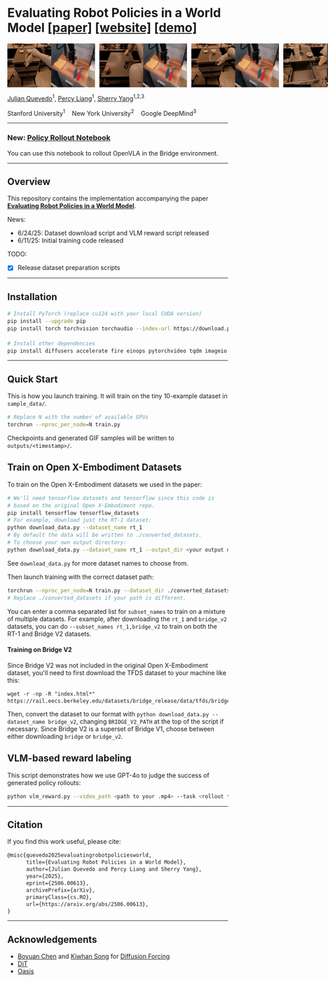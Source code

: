 # Evaluating Robot Policies in a World Model [\[paper\]](https://arxiv.org/abs/2506.00613) [\[website\]](https://world-model-eval.github.io/abstract) [\[demo\]](https://world-model-eval.github.io/) 

<!-- GIF gallery -->
<div style="display: flex; gap: 10px;">
  <img src="media/sweep_z.gif" alt="sweep z" width="200"/>
  <img src="media/sweep_y.gif" alt="sweep y" width="200"/>
  <img src="media/sweep_x.gif" alt="sweep x" width="200"/>
  <img src="media/gripper.gif" alt="gripper" width="200"/>
</div>

[Julian Quevedo](https://julian-q.github.io/)<sup>1</sup>, [Percy Liang](https://cs.stanford.edu/~pliang/)<sup>1</sup>, [Sherry Yang](https://sherryy.github.io/)<sup>1,2,3</sup>

Stanford University<sup>1</sup> &nbsp;&nbsp; New York University<sup>2</sup> &nbsp;&nbsp; Google DeepMind<sup>3</sup>

---

### New: [Policy Rollout Notebook](robot_evaluation.ipynb)

You can use this notebook to rollout OpenVLA in the Bridge environment.

---

## Overview

This repository contains the implementation accompanying the paper [**Evaluating Robot Policies in a World Model**](https://arxiv.org/abs/2506.00613).  

News:
- 6/24/25: Dataset download script and VLM reward script released
- 6/11/25: Initial training code released

TODO:
- [x] Release dataset preparation scripts

---

## Installation

```bash
# Install PyTorch (replace cu124 with your local CUDA version)
pip install --upgrade pip
pip install torch torchvision torchaudio --index-url https://download.pytorch.org/whl/cu124

# Install other dependencies
pip install diffusers accelerate fire einops pytorchvideo tqdm imageio matplotlib
```

---

## Quick Start
This is how you launch training. It will train on the tiny 10-example dataset in `sample_data/`.
```bash
# Replace N with the number of available GPUs
torchrun --nproc_per_node=N train.py
```

Checkpoints and generated GIF samples will be written to `outputs/<timestamp>/`.

## Train on Open X-Embodiment Datasets
To train on the Open X-Embodiment datasets we used in the paper:
```bash
# We'll need tensorflow datasets and tensorflow since this code is 
# based on the original Open X-Embodiment repo.
pip install tensorflow tensorflow_datasets
# For example, download just the RT-1 dataset:
python download_data.py --dataset_name rt_1
# By default the data will be written to ./converted_datasets.
# To choose your own output directory:
python download_data.py --dataset_name rt_1 --output_dir <your output dir>
```
See `download_data.py` for more dataset names to choose from.


Then launch training with the correct dataset path:
```bash
torchrun --nproc_per_node=N train.py --dataset_dir ./converted_datasets --subset_names rt_1
# Replace ./converted_datasets if your path is different.
```
You can enter a comma separated list for `subset_names` to train on a mixture of multiple datasets. For example, after downloading the `rt_1` and `bridge_v2` datasets, you can do `--subset_names rt_1,bridge_v2` to train on both the RT-1 and Bridge V2 datasets.

#### Training on Bridge V2
Since Bridge V2 was not included in the original Open X-Embodiment dataset, you'll need to first download the TFDS dataset to your machine like this:
```
wget -r -np -R "index.html*" https://rail.eecs.berkeley.edu/datasets/bridge_release/data/tfds/bridge_dataset/
```
Then, convert the dataset to our format with `python download_data.py --dataset_name bridge_v2`, changing `BRIDGE_V2_PATH` at the top of the script if necessary. Since Bridge V2 is a superset of Bridge V1, choose between either downloading `bridge` or `bridge_v2`.

## VLM-based reward labeling
This script demonstrates how we use GPT-4o to judge the success of generated policy rollouts:
```bash
python vlm_reward.py --video_path <path to your .mp4> --task <rollout task instructions>
```


---

## Citation

If you find this work useful, please cite:

```text
@misc{quevedo2025evaluatingrobotpoliciesworld,
      title={Evaluating Robot Policies in a World Model}, 
      author={Julian Quevedo and Percy Liang and Sherry Yang},
      year={2025},
      eprint={2506.00613},
      archivePrefix={arXiv},
      primaryClass={cs.RO},
      url={https://arxiv.org/abs/2506.00613}, 
}
```

---

## Acknowledgements
- [Boyuan Chen](https://boyuan.space/) and [Kiwhan Song](https://kiwhan.dev/) for [Diffusion Forcing](https://github.com/buoyancy99/diffusion-forcing)
- [DiT](https://github.com/facebookresearch/DiT)
- [Oasis](https://github.com/etched-ai/open-oasis)

